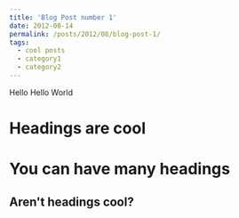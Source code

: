 ```yaml
---
title: 'Blog Post number 1'
date: 2012-08-14
permalink: /posts/2012/08/blog-post-1/
tags:
  - cool posts
  - category1
  - category2
---
```


Hello Hello World

Headings are cool
======

You can have many headings
======

Aren't headings cool?
------